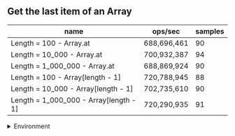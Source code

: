 ## Get the last item of an Array

|name|ops/sec|samples|
|-|-|-|
|Length = 100 - Array.at|688,696,461|90|
|Length = 10_000 - Array.at|700,932,387|94|
|Length = 1_000_000 - Array.at|688,869,924|90|
|Length = 100 - Array[length - 1]|720,788,945|88|
|Length = 10_000 - Array[length - 1]|702,735,610|90|
|Length = 1_000_000 - Array[length - 1]|720,290,935|91|


<details>
<summary>Environment</summary>

* __Machine:__ linux x64 | 2 vCPUs | 6.8GB Mem
* __Run:__ Wed Oct 25 2023 04:07:28 GMT+0000 (Coordinated Universal Time)
</details>

<!--
{"environment":{"platform":"linux","arch":"x64","cpus":2,"totalMemory":6.759742736816406},"benchmarks":[{"name":"Length = 100 - Array.at","opsSec":688696460.6543256,"samples":8},{"name":"Length = 10_000 - Array.at","opsSec":700932387.0604638,"samples":6},{"name":"Length = 1_000_000 - Array.at","opsSec":688869923.9932572,"samples":7},{"name":"Length = 100 - Array[length - 1]","opsSec":720788945.0687469,"samples":5},{"name":"Length = 10_000 - Array[length - 1]","opsSec":702735609.8425486,"samples":5},{"name":"Length = 1_000_000 - Array[length - 1]","opsSec":720290935.3379196,"samples":8}]}-->
